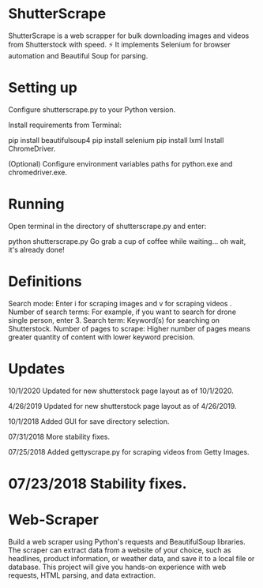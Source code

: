 # **ShutterScrape**

ShutterScrape is a web scrapper for bulk downloading images and videos from Shutterstock with speed. ⚡
It implements Selenium for browser automation and Beautiful Soup for parsing.

# **Setting up** 

Configure shutterscrape.py to your Python version.


Install requirements from Terminal:

pip install beautifulsoup4
pip install selenium
pip install lxml
Install ChromeDriver.

(Optional) Configure environment variables paths for python.exe and chromedriver.exe.

# **Running**
Open terminal in the directory of shutterscrape.py and enter:

python shutterscrape.py
Go grab a cup of coffee while waiting... oh wait, it's already done!

# **Definitions**
Search mode: Enter i for scraping images and v for scraping videos .
Number of search terms: For example, if you want to search for drone single person, enter 3.
Search term: Keyword(s) for searching on Shutterstock.
Number of pages to scrape: Higher number of pages means greater quantity of content with lower keyword precision.
# **Updates**
10/1/2020
Updated for new shutterstock page layout as of 10/1/2020.

4/26/2019
Updated for new shutterstock page layout as of 4/26/2019.

10/1/2018
Added GUI for save directory selection.

07/31/2018
More stability fixes.

07/25/2018
Added gettyscrape.py for scraping videos from Getty Images.

07/23/2018
Stability fixes.
=======
# Web-Scraper
 Build a web scraper using Python's requests and BeautifulSoup libraries. The scraper can extract data from a website of your choice, such as headlines, product information, or weather data, and save it to a local file or database. This project will give you hands-on experience with web requests, HTML parsing, and data extraction.
